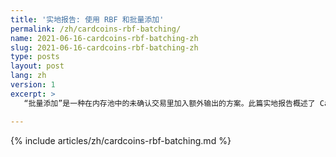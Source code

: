 ```yaml
---
title: '实地报告: 使用 RBF 和批量添加'
permalink: /zh/cardcoins-rbf-batching/
name: 2021-06-16-cardcoins-rbf-batching-zh
slug: 2021-06-16-cardcoins-rbf-batching-zh
type: posts
layout: post
lang: zh
version: 1
excerpt: >
   “批量添加”是一种在内存池中的未确认交易里加入额外输出的方案。此篇实地报告概述了 CardCoins 在其客户提现流程中，为构建一个同时支持应对再组织（reorg）与防范 DoS 攻击的该方案所做出的努力。

---
```

{% include articles/zh/cardcoins-rbf-batching.md %}
